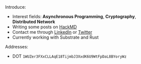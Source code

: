 
Introduce:

- Interest fields: **Asynchronous Programming**, **Cryptography**, **Distributed Network**
- Writing some posts on [HackMD](https://hackmd.io/@_4S152SHS_uXVYn0bwHKpQ)
- Contact me through [LinkedIn](https://www.linkedin.com/in/soyoun-jeong-066165179/) or [Twitter](https://twitter.com/proofofyoon)
- Currently working with Substrate and Rust

Addresses:

- DOT `1WUZer3FXxCLLAqE18TijmbJ3XxdK6U9WtFpDaL8BYoryWz`

<!-- - ETH `0xac304826E83aDA7fcd5F049101dADf33829175a4` -->



